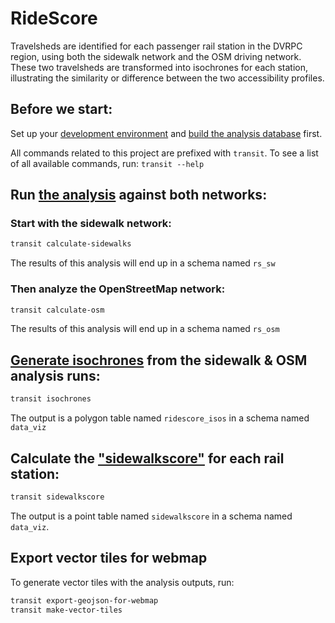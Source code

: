 # RideScore

Travelsheds are identified for each passenger rail station in the DVRPC region, using both the sidewalk network and the OSM driving network. These two travelsheds are transformed into isochrones for each station, illustrating the similarity or difference between the two accessibility profiles.

## Before we start:

Set up your [development environment](dev_environment.md)
and [build the analysis database](database_setup.md) first.

All commands related to this project are prefixed with `transit`. To see a list of all available commands, run: `transit --help`

## Run [the analysis](../transit_access/network_analysis.py) against both networks:

### Start with the sidewalk network:

```bash
transit calculate-sidewalks
```

The results of this analysis will end up in a schema named `rs_sw`

### Then analyze the OpenStreetMap network:

```bash
transit calculate-osm
```

The results of this analysis will end up in a schema named `rs_osm`

## [Generate isochrones](../transit_access/ridescore_isochrones.py#L7) from the sidewalk & OSM analysis runs:

```bash
transit isochrones
```

The output is a polygon table named `ridescore_isos` in a schema named `data_viz`

## Calculate the ["sidewalkscore"](../transit_access/ridescore_isochrones.py#L76) for each rail station:

```bash
transit sidewalkscore
```

The output is a point table named `sidewalkscore` in a schema named `data_viz`.

## Export vector tiles for webmap

To generate vector tiles with the analysis outputs, run:

```bash
transit export-geojson-for-webmap
transit make-vector-tiles
```
